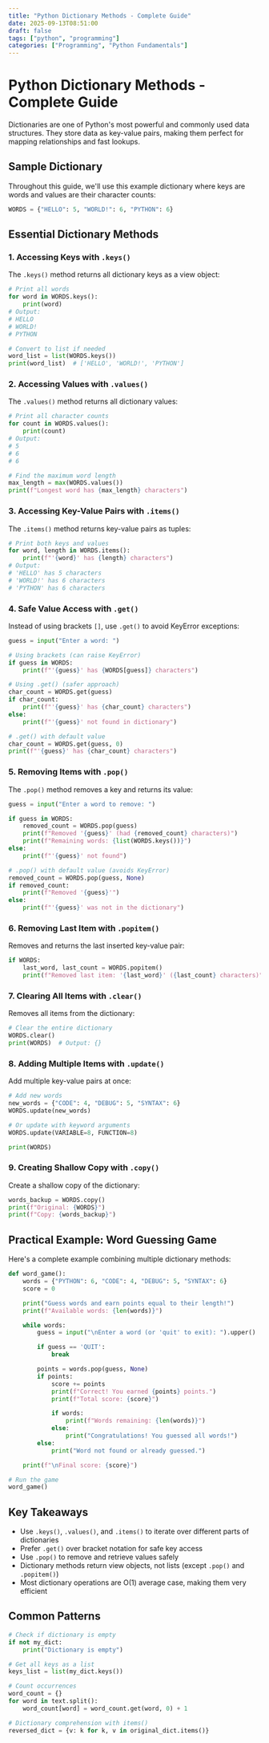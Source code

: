 ```yaml
---
title: "Python Dictionary Methods - Complete Guide"
date: 2025-09-13T08:51:00
draft: false
tags: ["python", "programming"]
categories: ["Programming", "Python Fundamentals"]
---
```


# Python Dictionary Methods - Complete Guide

Dictionaries are one of Python's most powerful and commonly used data structures. They store data as key-value pairs, making them perfect for mapping relationships and fast lookups.

## Sample Dictionary

Throughout this guide, we'll use this example dictionary where keys are words and values are their character counts:

```python
WORDS = {"HELLO": 5, "WORLD!": 6, "PYTHON": 6}
```

## Essential Dictionary Methods

### 1. Accessing Keys with `.keys()`

The `.keys()` method returns all dictionary keys as a view object:

```python
# Print all words
for word in WORDS.keys():
    print(word)
# Output:
# HELLO
# WORLD!
# PYTHON

# Convert to list if needed
word_list = list(WORDS.keys())
print(word_list)  # ['HELLO', 'WORLD!', 'PYTHON']
```

### 2. Accessing Values with `.values()`

The `.values()` method returns all dictionary values:

```python
# Print all character counts
for count in WORDS.values():
    print(count)
# Output:
# 5
# 6
# 6

# Find the maximum word length
max_length = max(WORDS.values())
print(f"Longest word has {max_length} characters")
```

### 3. Accessing Key-Value Pairs with `.items()`

The `.items()` method returns key-value pairs as tuples:

```python
# Print both keys and values
for word, length in WORDS.items():
    print(f"'{word}' has {length} characters")
# Output:
# 'HELLO' has 5 characters
# 'WORLD!' has 6 characters
# 'PYTHON' has 6 characters
```

### 4. Safe Value Access with `.get()`

Instead of using brackets `[]`, use `.get()` to avoid KeyError exceptions:

```python
guess = input("Enter a word: ")

# Using brackets (can raise KeyError)
if guess in WORDS:
    print(f"'{guess}' has {WORDS[guess]} characters")

# Using .get() (safer approach)
char_count = WORDS.get(guess)
if char_count:
    print(f"'{guess}' has {char_count} characters")
else:
    print(f"'{guess}' not found in dictionary")

# .get() with default value
char_count = WORDS.get(guess, 0)
print(f"'{guess}' has {char_count} characters")
```

### 5. Removing Items with `.pop()`

The `.pop()` method removes a key and returns its value:

```python
guess = input("Enter a word to remove: ")

if guess in WORDS:
    removed_count = WORDS.pop(guess)
    print(f"Removed '{guess}' (had {removed_count} characters)")
    print(f"Remaining words: {list(WORDS.keys())}")
else:
    print(f"'{guess}' not found")

# .pop() with default value (avoids KeyError)
removed_count = WORDS.pop(guess, None)
if removed_count:
    print(f"Removed '{guess}'")
else:
    print(f"'{guess}' was not in the dictionary")
```

### 6. Removing Last Item with `.popitem()`

Removes and returns the last inserted key-value pair:

```python
if WORDS:
    last_word, last_count = WORDS.popitem()
    print(f"Removed last item: '{last_word}' ({last_count} characters)")
```

### 7. Clearing All Items with `.clear()`

Removes all items from the dictionary:

```python
# Clear the entire dictionary
WORDS.clear()
print(WORDS)  # Output: {}
```

### 8. Adding Multiple Items with `.update()`

Add multiple key-value pairs at once:

```python
# Add new words
new_words = {"CODE": 4, "DEBUG": 5, "SYNTAX": 6}
WORDS.update(new_words)

# Or update with keyword arguments
WORDS.update(VARIABLE=8, FUNCTION=8)

print(WORDS)
```

### 9. Creating Shallow Copy with `.copy()`

Create a shallow copy of the dictionary:

```python
words_backup = WORDS.copy()
print(f"Original: {WORDS}")
print(f"Copy: {words_backup}")
```

## Practical Example: Word Guessing Game

Here's a complete example combining multiple dictionary methods:

```python
def word_game():
    words = {"PYTHON": 6, "CODE": 4, "DEBUG": 5, "SYNTAX": 6}
    score = 0

    print("Guess words and earn points equal to their length!")
    print(f"Available words: {len(words)}")

    while words:
        guess = input("\nEnter a word (or 'quit' to exit): ").upper()

        if guess == 'QUIT':
            break

        points = words.pop(guess, None)
        if points:
            score += points
            print(f"Correct! You earned {points} points.")
            print(f"Total score: {score}")

            if words:
                print(f"Words remaining: {len(words)}")
            else:
                print("Congratulations! You guessed all words!")
        else:
            print("Word not found or already guessed.")

    print(f"\nFinal score: {score}")

# Run the game
word_game()
```

## Key Takeaways

- Use `.keys()`, `.values()`, and `.items()` to iterate over different parts of dictionaries
- Prefer `.get()` over bracket notation for safe key access
- Use `.pop()` to remove and retrieve values safely
- Dictionary methods return view objects, not lists (except `.pop()` and `.popitem()`)
- Most dictionary operations are O(1) average case, making them very efficient

## Common Patterns

```python
# Check if dictionary is empty
if not my_dict:
    print("Dictionary is empty")

# Get all keys as a list
keys_list = list(my_dict.keys())

# Count occurrences
word_count = {}
for word in text.split():
    word_count[word] = word_count.get(word, 0) + 1

# Dictionary comprehension with items()
reversed_dict = {v: k for k, v in original_dict.items()}
```
